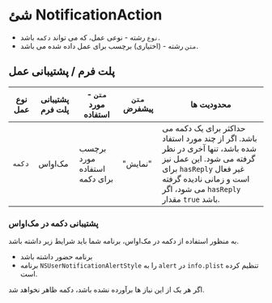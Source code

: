 # شئ NotificationAction

* `نوع` رشته - نوعی عمل، که می تواند `دکمه` باشد.
* `متن` رشته - (اختیاری) برچسب برای عمل داده شده می باشد.

## پلت فرم / پشتیبانی عمل

| نوع عمل | پشتیبانی پلت فرم | `متن` - مورد استفاده         | `متن` پیشفرض | محدودیت ها                                                                                                                                                                                           |
| ------- | ---------------- | ---------------------------- | ------------ | ---------------------------------------------------------------------------------------------------------------------------------------------------------------------------------------------------- |
| `دکمه`  | مک‌اواس          | برچسب مورد استفاده برای دکمه | "نمایش"      | حداکثر برای یک دکمه می باشد. اگر از چند مورد استفاد شده باشد، تنها آخری در نظر گرفته می شود. این عمل نیز برای `hasReply` غیر فعال است و زمانی نادیده گرفته می شود، اگر `hasReply` مقدار `true` باشد. |

### پشتیبانی دکمه در مک‌اواس

به منظور استفاده از دکمه در مک‌اواس، برنامه شما باید شرایط زیر داشته باشد.

* برنامه حضور داشته باشد
* برنامه `NSUserNotificationAlertStyle` را به `alert` در `info.plist` تنظیم کرده است.

اگر هر یک از این نیاز ها برآورده نشده باشد، دکمه ظاهر نخواهد شد.